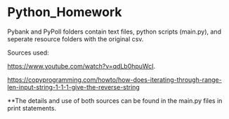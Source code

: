# Python_Homework

Pybank and PyPoll folders contain text files, python scripts (main.py), and seperate resource folders with the original csv.

Sources used:

https://www.youtube.com/watch?v=qdLb0hpuWcI.

https://copyprogramming.com/howto/how-does-iterating-through-range-len-input-string-1-1-1-give-the-reverse-string

**The details and use of both sources can be found in the main.py files in print statements. 
